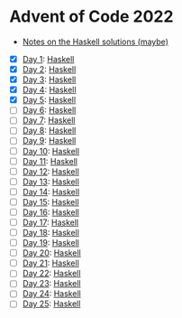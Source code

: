# Advent of Code 2022

- [Notes on the Haskell solutions (maybe)](Haskell/README.md)

* [x] [Day 1](https://adventofcode.com/2022/day/1):  [Haskell](Haskell/src/Day01.hs)
* [x] [Day 2](https://adventofcode.com/2022/day/2):  [Haskell](Haskell/src/Day02.hs)
* [x] [Day 3](https://adventofcode.com/2022/day/3):  [Haskell](Haskell/src/Day03.hs)
* [x] [Day 4](https://adventofcode.com/2022/day/4):  [Haskell](Haskell/src/Day04.hs)
* [x] [Day 5](https://adventofcode.com/2022/day/5):  [Haskell](Haskell/src/Day05.hs)
* [ ] [Day 6](https://adventofcode.com/2022/day/6):  [Haskell](Haskell/src/Day06.hs)
* [ ] [Day 7](https://adventofcode.com/2022/day/7):  [Haskell](Haskell/src/Day07.hs)
* [ ] [Day 8](https://adventofcode.com/2022/day/8):  [Haskell](Haskell/src/Day08.hs)
* [ ] [Day 9](https://adventofcode.com/2022/day/9):  [Haskell](Haskell/src/Day09.hs)
* [ ] [Day 10](https://adventofcode.com/2022/day/10): [Haskell](Haskell/src/Day10.hs)
* [ ] [Day 11](https://adventofcode.com/2022/day/11): [Haskell](Haskell/src/Day11.hs)
* [ ] [Day 12](https://adventofcode.com/2022/day/12): [Haskell](Haskell/src/Day12.hs)
* [ ] [Day 13](https://adventofcode.com/2022/day/13): [Haskell](Haskell/src/Day13.hs)
* [ ] [Day 14](https://adventofcode.com/2022/day/14): [Haskell](Haskell/src/Day14.hs)
* [ ] [Day 15](https://adventofcode.com/2022/day/15): [Haskell](Haskell/src/Day15.hs)
* [ ] [Day 16](https://adventofcode.com/2022/day/16): [Haskell](Haskell/src/Day16.hs)
* [ ] [Day 17](https://adventofcode.com/2022/day/17): [Haskell](Haskell/src/Day17.hs)
* [ ] [Day 18](https://adventofcode.com/2022/day/18): [Haskell](Haskell/src/Day18.hs)
* [ ] [Day 19](https://adventofcode.com/2022/day/19): [Haskell](Haskell/src/Day19.hs)
* [ ] [Day 20](https://adventofcode.com/2022/day/20): [Haskell](Haskell/src/Day20.hs)
* [ ] [Day 21](https://adventofcode.com/2022/day/21): [Haskell](Haskell/src/Day21.hs)
* [ ] [Day 22](https://adventofcode.com/2022/day/22): [Haskell](Haskell/src/Day22.hs)
* [ ] [Day 23](https://adventofcode.com/2022/day/23): [Haskell](Haskell/src/Day23.hs)
* [ ] [Day 24](https://adventofcode.com/2022/day/24): [Haskell](Haskell/src/Day24.hs)
* [ ] [Day 25](https://adventofcode.com/2022/day/25): [Haskell](Haskell/src/Day25.hs)

